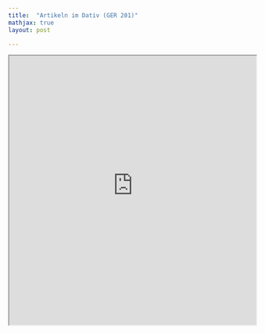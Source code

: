 ```yaml
---
title:  "Artikeln im Dativ (GER 201)"
mathjax: true
layout: post

---
```


 <iframe src ="https://alierenkayhanbouncet.blogspot.com/2022/06/artikeln-im-dativ-ger-201.html" width="100%" height="550"> </iframe>
